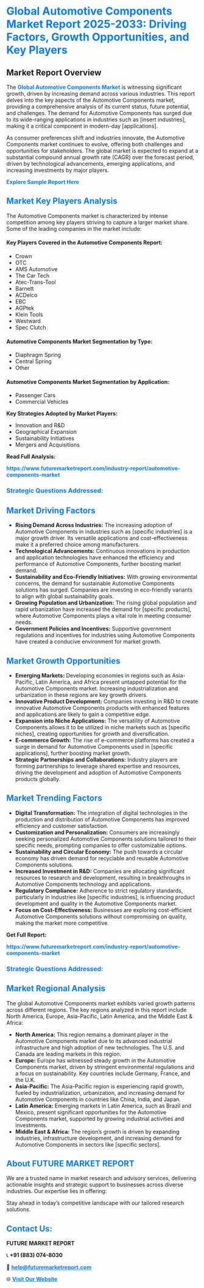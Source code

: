 <h1 style="color: #007BFF;">Global Automotive Components Market Report 2025-2033: Driving Factors, Growth Opportunities, and Key Players</h1>

<section id="overview">
<h2>Market Report Overview</h2>
<p>The <a href="https://www.futuremarketreport.com/industry-report/automotive-components-market" style="color: #007BFF; text-decoration: none;"><strong>Global Automotive Components Market</strong></a> is witnessing significant growth, driven by increasing demand across various industries. This report delves into the key aspects of the Automotive Components market, providing a comprehensive analysis of its current status, future potential, and challenges. The demand for Automotive Components has surged due to its wide-ranging applications in industries such as [insert industries], making it a critical component in modern-day [applications].</p>
<p>As consumer preferences shift and industries innovate, the Automotive Components market continues to evolve, offering both challenges and opportunities for stakeholders. The global market is expected to expand at a substantial compound annual growth rate (CAGR) over the forecast period, driven by technological advancements, emerging applications, and increasing investments by major players.</p>
</section>

<section id="overview">
<p><a href="https://www.futuremarketreport.com/request-sample/reportId=32620" style="color: #007BFF; text-decoration: none;"><strong>Explore Sample Report Here</strong></a></p>
</section>

<section id="key-players">
<h2 style="color: #007BFF;">Market Key Players Analysis</h2>
<p>The Automotive Components market is characterized by intense competition among key players striving to capture a larger market share. Some of the leading companies in the market include:</p>
<h4>Key Players Covered in the Automotive Components Report:</h4>
<ul><li>Crown</li><li>OTC</li><li>AMS Automotive</li><li>The Car Tech</li><li>Atec-Trans-Tool</li><li>Barnett</li><li>ACDelco</li><li>EBC</li><li>AGPtek</li><li>Klein Tools</li><li>Westward</li><li>Spec Clutch</li></ul>
<h4>Automotive Components Market Segmentation by Type:</h4>
<ul><li>Diaphragm Spring</li><li>Central Spring</li><li>Other</li></ul>

<h4>Automotive Components Market Segmentation by Application:</h4>
<ul><li>Passenger Cars</li><li>Commercial Vehicles</li></ul>
<p><strong>Key Strategies Adopted by Market Players:</strong></p>
<ul>
<li>Innovation and R&D</li>
<li>Geographical Expansion</li>
<li>Sustainability Initiatives</li>
<li>Mergers and Acquisitions</li>
</ul>
</section>

<section>
<p><strong>Read Full Analysis: </strong></p><a href="https://www.futuremarketreport.com/industry-report/automotive-components-market" style="color: #007BFF; text-decoration: none;"><strong>https://www.futuremarketreport.com/industry-report/automotive-components-market</strong></a>
<h3 style="color: #007BFF;">Strategic Questions Addressed:</h3>
</section>

<section id="driving-factors">
<h2 style="color: #007BFF;">Market Driving Factors</h2>
<ul>
<li><strong>Rising Demand Across Industries:</strong> The increasing adoption of Automotive Components in industries such as [specific industries] is a major growth driver. Its versatile applications and cost-effectiveness make it a preferred choice among manufacturers.</li>
<li><strong>Technological Advancements:</strong> Continuous innovations in production and application technologies have enhanced the efficiency and performance of Automotive Components, further boosting market demand.</li>
<li><strong>Sustainability and Eco-Friendly Initiatives:</strong> With growing environmental concerns, the demand for sustainable Automotive Components solutions has surged. Companies are investing in eco-friendly variants to align with global sustainability goals.</li>
<li><strong>Growing Population and Urbanization:</strong> The rising global population and rapid urbanization have increased the demand for [specific products], where Automotive Components plays a vital role in meeting consumer needs.</li>
<li><strong>Government Policies and Incentives:</strong> Supportive government regulations and incentives for industries using Automotive Components have created a conducive environment for market growth.</li>
</ul>
</section>

<section id="growth-opportunities">
<h2 style="color: #007BFF;">Market Growth Opportunities</h2>
<ul>
<li><strong>Emerging Markets:</strong> Developing economies in regions such as Asia-Pacific, Latin America, and Africa present untapped potential for the Automotive Components market. Increasing industrialization and urbanization in these regions are key growth drivers.</li>
<li><strong>Innovative Product Development:</strong> Companies investing in R&D to create innovative Automotive Components products with enhanced features and applications are likely to gain a competitive edge.</li>
<li><strong>Expansion into Niche Applications:</strong> The versatility of Automotive Components allows it to be utilized in niche markets such as [specific niches], creating opportunities for growth and diversification.</li>
<li><strong>E-commerce Growth:</strong> The rise of e-commerce platforms has created a surge in demand for Automotive Components used in [specific applications], further boosting market growth.</li>
<li><strong>Strategic Partnerships and Collaborations:</strong> Industry players are forming partnerships to leverage shared expertise and resources, driving the development and adoption of Automotive Components products globally.</li>
</ul>
</section>

<section id="trending-factors">
<h2 style="color: #007BFF;">Market Trending Factors</h2>
<ul>
<li><strong>Digital Transformation:</strong> The integration of digital technologies in the production and distribution of Automotive Components has improved efficiency and customer satisfaction.</li>
<li><strong>Customization and Personalization:</strong> Consumers are increasingly seeking personalized Automotive Components solutions tailored to their specific needs, prompting companies to offer customizable options.</li>
<li><strong>Sustainability and Circular Economy:</strong> The push towards a circular economy has driven demand for recyclable and reusable Automotive Components solutions.</li>
<li><strong>Increased Investment in R&D:</strong> Companies are allocating significant resources to research and development, resulting in breakthroughs in Automotive Components technology and applications.</li>
<li><strong>Regulatory Compliance:</strong> Adherence to strict regulatory standards, particularly in industries like [specific industries], is influencing product development and quality in the Automotive Components market.</li>
<li><strong>Focus on Cost-Effectiveness:</strong> Businesses are exploring cost-efficient Automotive Components solutions without compromising on quality, making the market more competitive.</li>
</ul>
</section>

<section>
<p><strong>Get Full Report: </strong></p><a href="https://www.futuremarketreport.com/industry-report/automotive-components-market" style="color: #007BFF; text-decoration: none;"><strong>https://www.futuremarketreport.com/industry-report/automotive-components-market</strong></a>
<h3 style="color: #007BFF;">Strategic Questions Addressed:</h3>
</section>


<section id="regional-analysis">
<h2 style="color: #007BFF;">Market Regional Analysis</h2>
<p>The global Automotive Components market exhibits varied growth patterns across different regions. The key regions analyzed in this report include North America, Europe, Asia-Pacific, Latin America, and the Middle East & Africa:</p>
<ul>
<li><strong>North America:</strong> This region remains a dominant player in the Automotive Components market due to its advanced industrial infrastructure and high adoption of new technologies. The U.S. and Canada are leading markets in this region.</li>
<li><strong>Europe:</strong> Europe has witnessed steady growth in the Automotive Components market, driven by stringent environmental regulations and a focus on sustainability. Key countries include Germany, France, and the U.K.</li>
<li><strong>Asia-Pacific:</strong> The Asia-Pacific region is experiencing rapid growth, fueled by industrialization, urbanization, and increasing demand for Automotive Components in countries like China, India, and Japan.</li>
<li><strong>Latin America:</strong> Emerging markets in Latin America, such as Brazil and Mexico, present significant opportunities for the Automotive Components market, supported by growing industrial activities and investments.</li>
<li><strong>Middle East & Africa:</strong> The region’s growth is driven by expanding industries, infrastructure development, and increasing demand for Automotive Components in sectors like [specific sectors].</li>
</ul>
</section>

<footer>
<h2 style="color: #007BFF;">About FUTURE MARKET REPORT</h2>
<p>We are a trusted name in market research and advisory services, delivering actionable insights and strategic support to businesses across diverse industries. Our expertise lies in offering:</p>

<p>Stay ahead in today’s competitive landscape with our tailored research solutions.</p>

<h2 style="color: #007BFF;">Contact Us:</h2>
<p><strong>FUTURE MARKET REPORT</strong></p>
<p>📞 <strong>+91 (883) 074-8030</strong></p>
<p>📧 <strong><a href="mailto:help@futuremarketreport.com" style="color: #007BFF;">help@futuremarketreport.com</a></strong></p>
<p>🌐 <strong><a href="https://www.futuremarketreport.com/" style="color: #007BFF;">Visit Our Website</a></strong></p>
</footer>